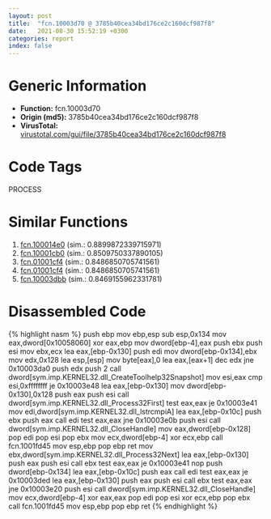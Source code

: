 ```yaml
---
layout: post
title:  "fcn.10003d70 @ 3785b40cea34bd176ce2c160dcf987f8"
date:   2021-08-30 15:52:19 +0300
categories: report
index: false
---
```


# Generic Information
- **Function:** fcn.10003d70
- **Origin (md5):** 3785b40cea34bd176ce2c160dcf987f8
- **VirusTotal:** [virustotal.com/gui/file/3785b40cea34bd176ce2c160dcf987f8][virustotal_ref]

# Code Tags
<span class="tag" id="PROCESS">PROCESS</span>


# Similar Functions

1. [fcn.100014e0][similar_1_ref] (sim.: 0.8899872339715971)
2. [fcn.10001cb0][similar_2_ref] (sim.: 0.8509750337890105)
3. [fcn.01001cf4][similar_3_ref] (sim.: 0.8486850705741561)
4. [fcn.01001cf4][similar_4_ref] (sim.: 0.8486850705741561)
5. [fcn.10003dbb][similar_5_ref] (sim.: 0.8469155962331781)


# Disassembled Code

{% highlight nasm %}
push ebp
mov ebp,esp
sub esp,0x134
mov eax,dword[0x10058060]
xor eax,ebp
mov dword[ebp-4],eax
push ebx
push esi
mov ebx,ecx
lea eax,[ebp-0x130]
push edi
mov dword[ebp-0x134],ebx
mov edx,0x128
lea esp,[esp]
mov byte[eax],0
lea eax,[eax+1]
dec edx
jne 0x10003da0
push edx
push 2
call dword[sym.imp.KERNEL32.dll_CreateToolhelp32Snapshot]
mov esi,eax
cmp esi,0xffffffff
je 0x10003e48
lea eax,[ebp-0x130]
mov dword[ebp-0x130],0x128
push eax
push esi
call dword[sym.imp.KERNEL32.dll_Process32First]
test eax,eax
je 0x10003e41
mov edi,dword[sym.imp.KERNEL32.dll_lstrcmpiA]
lea eax,[ebp-0x10c]
push ebx
push eax
call edi
test eax,eax
jne 0x10003e0b
push esi
call dword[sym.imp.KERNEL32.dll_CloseHandle]
mov eax,dword[ebp-0x128]
pop edi
pop esi
pop ebx
mov ecx,dword[ebp-4]
xor ecx,ebp
call fcn.1001fd45
mov esp,ebp
pop ebp
ret 
mov ebx,dword[sym.imp.KERNEL32.dll_Process32Next]
lea eax,[ebp-0x130]
push eax
push esi
call ebx
test eax,eax
je 0x10003e41
nop 
push dword[ebp-0x134]
lea eax,[ebp-0x10c]
push eax
call edi
test eax,eax
je 0x10003ded
lea eax,[ebp-0x130]
push eax
push esi
call ebx
test eax,eax
jne 0x10003e20
push esi
call dword[sym.imp.KERNEL32.dll_CloseHandle]
mov ecx,dword[ebp-4]
xor eax,eax
pop edi
pop esi
xor ecx,ebp
pop ebx
call fcn.1001fd45
mov esp,ebp
pop ebp
ret 
{% endhighlight %}


[similar_1_ref]: /report/fcn.100014e0@b9edf77857f539db509c59673523150a
[similar_2_ref]: /report/fcn.10001cb0@f306bc4e89ecdab5df7aa72172ee5f69
[similar_3_ref]: /report/fcn.01001cf4@7be42d186738ec1816397d616de2cb9d
[similar_4_ref]: /report/fcn.01001cf4@bcf1729ded12dd6e2e4c565a6c795602
[similar_5_ref]: /report/fcn.10003dbb@01917ef1a6330a4695a0deaf2b7bc13a
[virustotal_ref]: https://www.virustotal.com/gui/file/3785b40cea34bd176ce2c160dcf987f8